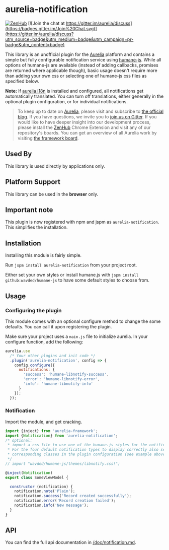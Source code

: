 # aurelia-notification

[![ZenHub](https://raw.githubusercontent.com/ZenHubIO/support/master/zenhub-badge.png)](https://zenhub.io)
[![Join the chat at https://gitter.im/aurelia/discuss](https://badges.gitter.im/Join%20Chat.svg)](https://gitter.im/aurelia/discuss?utm_source=badge&utm_medium=badge&utm_campaign=pr-badge&utm_content=badge)

This library is an unofficial plugin for the [Aurelia](http://www.aurelia.io/) platform and contains a simple but fully configurable notification service using [humane-js](http://wavded.github.io/humane-js/). While all options of humane-js are available (instead of adding callbacks, promises are returned where applicable though), basic usage doesn't require more than adding your own css or selecting one of humane-js css files as specified below.

**Note:** If [aurelia i18n](https://github.com/aurelia/i18n) is installed and configured, all notifications get automatically translated. You can turn off translations, either generally in the optional plugin configuration, or for individual notifications.

> To keep up to date on [Aurelia](http://www.aurelia.io/), please visit and subscribe to [the official blog](http://blog.durandal.io/). If you have questions, we invite you to [join us on Gitter](https://gitter.im/aurelia/discuss). If you would like to have deeper insight into our development process, please install the [ZenHub](https://zenhub.io) Chrome Extension and visit any of our repository's boards. You can get an overview of all Aurelia work by visiting [the framework board](https://github.com/aurelia/framework#boards).

## Used By

This library is used directly by applications only.

## Platform Support

This library can be used in the **browser** only.

## Important note

This plugin is now registered with npm and jspm as `aurelia-notification`. This simplifies the installation.

## Installation

Installing this module is fairly simple.

Run `jspm install aurelia-notification` from your project root.

Either set your own styles or install humane.js with `jspm install github:wavded/humane-js` to have some default styles to choose from.

## Usage

### Configuring the plugin

This module comes with an optional configure method to change the some defaults. You can call it upon registering the plugin.

Make sure your project uses a `main.js` file to initialize aurelia. In your configure function, add the following:

```javascript
aurelia.use
  /* Your other plugins and init code */
  .plugin('aurelia-notification', config => {
    config.configure({
      notifications: {
        'success': 'humane-libnotify-success',
        'error': 'humane-libnotify-error',
        'info': 'humane-libnotify-info'
      }
    });
  });
```

### Notification

Import the module, and get cracking.

```javascript
import {inject} from 'aurelia-framework';
import {Notification} from 'aurelia-notification';
/* optional:
 * import a css file to use one of the humane.js styles for the notifications.
 * For the four default notification types to display correctly also set the
 * corresponding classes in the plugin configuration (see example above).
 */
// import "wavded/humane-js/themes/libnotify.css!";

@inject(Notification)
export class SomeViewModel {

  constructor (notification) {
    notification.note('Plain');
    notification.success('Record created successfully');
    notification.error('Record creation failed');    
    notification.info('New message');
  }
}
```

## API

You can find the full api documentation in [/doc/notification.md](./doc/notification.md).
